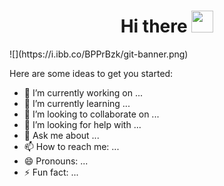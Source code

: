 
<h1 align="center">Hi there <img src="https://media.giphy.com/media/hvRJCLFzcasrR4ia7z/giphy.gif" width="35"></h1>
![](https://i.ibb.co/BPPrBzk/git-banner.png)




Here are some ideas to get you started:

- 🔭 I’m currently working on ...
- 🌱 I’m currently learning ...
- 👯 I’m looking to collaborate on ...
- 🤔 I’m looking for help with ...
- 💬 Ask me about ...
- 📫 How to reach me: ...
- 😄 Pronouns: ...
- ⚡ Fun fact: ...

